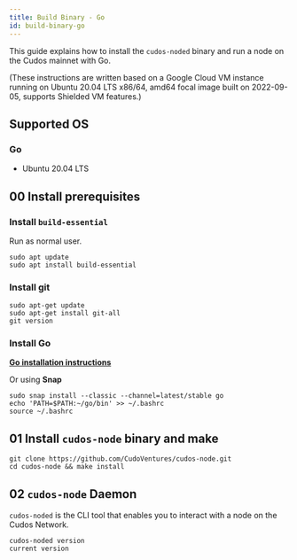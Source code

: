 ```yaml
---
title: Build Binary - Go 
id: build-binary-go
---
```


This guide explains how to install the `cudos-noded` binary and run a node on the Cudos mainnet with Go. 

(These instructions are written based on a Google Cloud VM instance running on Ubuntu 20.04 LTS
x86/64, amd64 focal image built on 2022-09-05, supports Shielded VM features.)

## Supported OS

### Go

* Ubuntu 20.04 LTS 

## 00 Install prerequisites

### Install `build-essential`

Run as normal user.

```shell
sudo apt update
sudo apt install build-essential
```

### Install git

```shell
sudo apt-get update
sudo apt-get install git-all
git version
```

### Install Go

[**Go installation instructions**](https://go.dev/dl/)

Or using **Snap** 

```shell
sudo snap install --classic --channel=latest/stable go
echo 'PATH=$PATH:~/go/bin' >> ~/.bashrc
source ~/.bashrc
```

## 01 Install `cudos-node` binary and make

```shell
git clone https://github.com/CudoVentures/cudos-node.git
cd cudos-node && make install
```

## 02 `cudos-node` Daemon

`cudos-noded` is the CLI tool that enables you to interact with a node on the Cudos Network. 

```shell
cudos-noded version
current version
```





